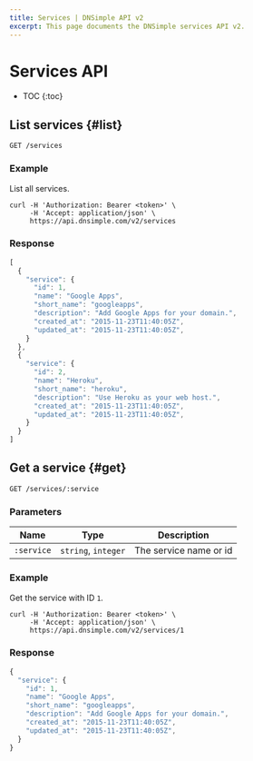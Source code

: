 ```yaml
---
title: Services | DNSimple API v2
excerpt: This page documents the DNSimple services API v2.
---
```


# Services API

* TOC
{:toc}

## List services {#list}

    GET /services

### Example

List all services.

    curl -H 'Authorization: Bearer <token>' \
         -H 'Accept: application/json' \
         https://api.dnsimple.com/v2/services

### Response

~~~js
[
  {
    "service": {
      "id": 1,
      "name": "Google Apps",
      "short_name": "googleapps",
      "description": "Add Google Apps for your domain.",
      "created_at": "2015-11-23T11:40:05Z",
      "updated_at": "2015-11-23T11:40:05Z",
    }
  },
  {
    "service": {
      "id": 2,
      "name": "Heroku",
      "short_name": "heroku",
      "description": "Use Heroku as your web host.",
      "created_at": "2015-11-23T11:40:05Z",
      "updated_at": "2015-11-23T11:40:05Z",
    }
  }
]
~~~


## Get a service {#get}

    GET /services/:service

### Parameters

Name | Type | Description
-----|------|------------
`:service` | `string`, `integer` | The service name or id

### Example

Get the service with ID `1`.

    curl -H 'Authorization: Bearer <token>' \
         -H 'Accept: application/json' \
         https://api.dnsimple.com/v2/services/1

### Response

~~~js
{
  "service": {
    "id": 1,
    "name": "Google Apps",
    "short_name": "googleapps",
    "description": "Add Google Apps for your domain.",
    "created_at": "2015-11-23T11:40:05Z",
    "updated_at": "2015-11-23T11:40:05Z",
  }
}
~~~
